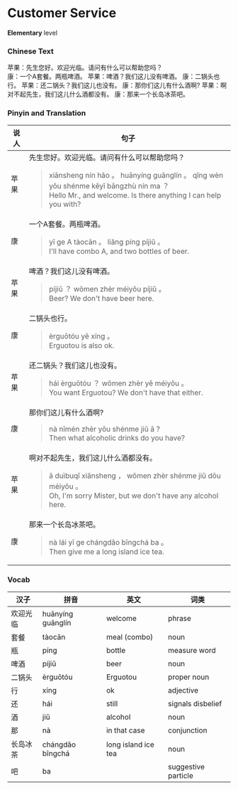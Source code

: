 # Customer Service
**Elementary** level
### Chinese Text
苹果：先生您好。欢迎光临。请问有什么可以帮助您吗？<br />康：一个A套餐。两瓶啤酒。
苹果：啤酒？我们这儿没有啤酒。
康：二锅头也行。
苹果：还二锅头？我们这儿也没有。
康：那你们这儿有什么酒啊?
苹果：啊对不起先生，我们这儿什么酒都没有。
康：那来一个长岛冰茶吧。

### Pinyin and Translation
|说人|句子|
|----|----|
|苹果|先生您好。欢迎光临。请问有什么可以帮助您吗？<blockquote>xiānsheng nín hǎo 。 huānyíng guānglín 。 qǐng wèn yǒu shénme kěyǐ bāngzhù nín ma ？<br />Hello Mr., and welcome. Is there anything I can help you with?</blockquote>|
|康|一个A套餐。两瓶啤酒。<blockquote>yī ge A tàocān 。 liǎng píng píjiǔ 。<br />I'll have combo A, and two bottles of beer.</blockquote>|
|苹果|啤酒？我们这儿没有啤酒。<blockquote>píjiǔ ？ wǒmen zhèr méiyǒu píjiǔ 。<br />Beer? We don't have beer here.</blockquote>|
|康|二锅头也行。<blockquote>èrguōtóu yě xíng 。<br />Erguotou is also ok.</blockquote>|
|苹果|还二锅头？我们这儿也没有。<blockquote>hái èrguōtóu ？ wǒmen zhèr yě méiyǒu 。<br />You want Erguotou? We don't have that either.</blockquote>|
|康|那你们这儿有什么酒啊?<blockquote>nà nǐmén zhèr yǒu shénme jiǔ ā ?<br />Then what alcoholic drinks do you have?</blockquote>|
|苹果|啊对不起先生，我们这儿什么酒都没有。<blockquote>ā duìbuqǐ xiānsheng ， wǒmen zhèr shénme jiǔ dōu méiyǒu 。<br />Oh, I'm sorry Mister, but we don't have any alcohol here.</blockquote>|
|康|那来一个长岛冰茶吧。<blockquote>nà lái yī ge chángdǎo bīngchá ba 。<br />Then give me a long island ice tea.</blockquote>|
### Vocab
|汉子|拼音|英文|词类|
|----|----|----|----|
|欢迎光临|huānyíng guānglín|welcome|phrase|
|套餐|tàocān|meal (combo)|noun|
|瓶|píng|bottle|measure word|
|啤酒|píjiǔ|beer|noun|
|二锅头|èrguōtóu|Erguotou|proper noun|
|行|xíng|ok|adjective|
|还|hái|still|signals disbelief|
|酒|jiǔ|alcohol|noun|
|那|nà|in that case|conjunction|
|长岛冰茶|chángdǎo bīngchá|long island ice tea|noun|
|吧|ba||suggestive particle|